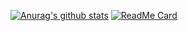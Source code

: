 [![Anurag's github stats](https://github-readme-stats.vercel.app/api?username=zzdnb&show_icons=true&theme=radical)](https://github.com/anuraghazra/github-readme-stats)
[![ReadMe Card](https://github-readme-stats.vercel.app/api/pin/?username=zzdnb&repo=MessegeBoard)](https://github.com/anuraghazra/github-readme-stats)

